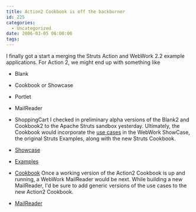 ```yaml
---
title: Action2 Cookbook is off the backburner
id: 225
categories:
  - Uncategorized
date: 2006-03-05 06:00:00
tags:
---
```


I finally got a start a merging the Struts Action and WebWork 2.2 example applications. For Action 2, we might end up with something like

*   Blank
*   Cookbook or Showcase
*   Portlet
*   MailReader
*   ShoppingCart
I checked in preliminary alpha versions of the Blank2 and Cookbook2 to the Apache Struts sandbox yesterday. Ultimately, the Cookbook would incorporate the [use cases](http://www.blogger.com/%20http://opensource2.atlassian.com/confluence/oss/display/STRUTS/Application+Use+Cases) in the WebWork ShowCase, the original Struts Examples, along with the new Struts Cookbook.

*   [Showcase](http://strutsmentor.com/showcase/)
*   [Examples](http://strutsmentor.com/struts-examples/)
*   [Cookbook](http://strutsmentor.com/struts-cookbook/)
Once a working version of the Action2 Cookbook is up and running, a WebWork MailReader would be next. While building a new MailReader, I'd be sure to add generic versions of the use cases to the new Action2 Cookbook.

*   [MailReader](http://strutsmentor.com/struts-mailreader/)